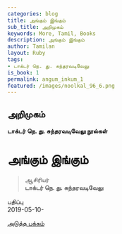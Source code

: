 ```yaml
---
categories: blog
title: அங்கும் இங்கும்
sub_title: அறிமுகம்
keywords: More, Tamil, Books
description: அங்கும் இங்கும்
author: Tamilan
layout: Ruby
tags:
- டாக்டர் நெ. து. சுந்தரவடிவேலு
is_book: 1
permalink: angum_inkum_1
featured: /images/noolkal_96_6.png
---
```



## அறிமுகம்

**டாக்டர் நெ. து. சுந்தரவடிவேலு நூல்கள்**

# அங்கும் இங்கும்

> ஆசிரியர்  
>  **டாக்டர் நெ. து. சுந்தரவடிவேலு**

பதிப்பு  
2019-05-10-

[அடுத்த பக்கம்](angum_inkum_2)